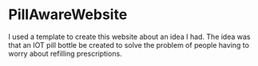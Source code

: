 # PillAwareWebsite
I used a template to create this website about an idea I had. The idea was that an IOT pill bottle be created to solve the problem of people having to worry about refilling prescriptions. 
